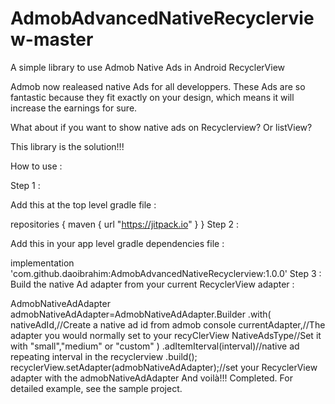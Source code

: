 # AdmobAdvancedNativeRecyclerview-master
 
A simple library to use Admob Native Ads in Android RecyclerView

Admob now realeased native Ads for all developpers. These Ads are so fantastic because they fit exactly on your design, which means it will increase the earnings for sure.

What about if you want to show native ads on Recyclerview? Or listView?

This library is the solution!!!

How to use :

Step 1 :

Add this at the top level gradle file :

repositories {
	maven { url "https://jitpack.io" }
}
Step 2 : 

Add this in your app level gradle dependencies file :

implementation 'com.github.daoibrahim:AdmobAdvancedNativeRecyclerview:1.0.0'
Step 3 : Build the native Ad adapter from your current RecyclerView adapter :

AdmobNativeAdAdapter admobNativeAdAdapter=AdmobNativeAdAdapter.Builder
	.with(
		nativeAdId,//Create a native ad id from admob console
		currentAdapter,//The adapter you would normally set to your recyClerView
		NativeAdsType//Set it with "small","medium" or "custom"
		)
	.adItemIterval(interval)//native ad repeating interval in the recyclerview
	.build();
recyclerView.setAdapter(admobNativeAdAdapter);//set your RecyclerView adapter with the admobNativeAdAdapter
And voilà!!! Completed. For detailed example, see the sample project.
